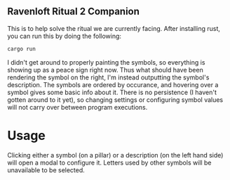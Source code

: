 Ravenloft Ritual 2 Companion
----------------------------

This is to help solve the ritual we are currently facing.  After installing rust, you can run this by doing the following:

```bash
cargo run
```

I didn't get around to properly painting the symbols, so everything is showing up as a peace sign right now.  Thus what should have been rendering the symbol on the right, I'm instead outputting the symbol's description.  The symbols are ordered by occurance, and hovering over a symbol gives some basic info about it.  There is no persistence (I haven't gotten around to it yet), so changing settings or configuring symbol values will not carry over between program executions.


Usage
=====

Clicking either a symbol (on a pillar) or a description (on the left hand side) will open a modal to configure it.  Letters used by other symbols will be unavailable to be selected.
